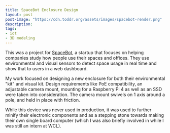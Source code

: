 ```yaml
---
title: SpaceBot Enclosure Design
layout: post
post-image: "https://cdn.toddr.org/assets/images/spacebot-render.png"
description: 
tags:
- iot
- 3D modeling
---
```


This was a project for [SpaceBot](https://spacebot.ai), a startup that focuses on helping companies study how people use their spaces and
offices. They use environmental and visual sensors to detect space usage in real time and show that to users in a web dashboard.

My work focused on designing a new enclosure for both their environmental "kit" and visual kit. Design requirements like PoE compatibility, an adjustable camera mount, mounting for a Raspberry Pi 4 as well as an SSD were taken into consideration. The camera mount swivels on 1 axis around a pole, and held in place with friction.

While this device was never used in production, it was used to further minify their electronic components and as a stepping stone towards making their own
single board computer (which I was also briefly involved in while I was still an intern at WCL).
